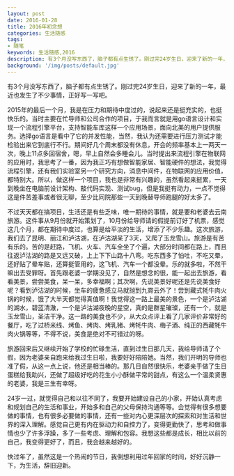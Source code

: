 ```yaml
---
layout: post
date: 2016-01-28
title: 2016年初念想
categories: 生活随感
tags: 
- 随笔
keywords: 生活随感,2016
description: 有3个月没写东西了，脑子都有点生锈了。刚过完24岁生日，迎来了新的一年，最近也发生了不少事情，正好写一写吧。 
background: '/img/posts/default.jpg'
---
```

有3个月没写东西了，脑子都有点生锈了。刚过完24岁生日，迎来了新的一年，最近也发生了不少事情，正好写一写吧。 

2015年的最后一个月，我是在压力和期待中度过的，说起来还是挺充实的，也挺快乐的。当时主要在忙导师和公司合作的项目，于我而言就是用go语言设计和实现一个流程引擎平台，支持智能车库这样一个应用场景，面向北美的用户提供服务。选择go语言是看中了它的并发性能，当然，我认为还需要进行压力测试才能检验出来它到底行不行。期间好几个周末都没有休息，开会的频率基本上一两天一次，晚上11点多回宿舍，嗯，早上自然会多睡会儿。当时提出来流程引擎在物联网的应用时，我思考了一番，因为我正巧有想做智能家居、智能硬件的想法，我觉得流程引擎，还有我们实验室另一个研究方向，消息中间件，在物联网的应用价值，都特别大。所以，做这样一个项目，我也是非常有兴趣的，虽然看起来挺累，一天到晚坐在电脑前设计架构、敲代码实现、测试bug，但是我挺有动力，一点不觉得这是件苦差事或者很无聊，至少比同院那些一天到晚替导师跑腿的好太多了。    

不过天天都在搞项目，生活还是有些乏味，唯一期待的事情，就是要和老婆去云南旅游。这件事从9月份就开始策划了，10月份给导师请的假提前订好了机票，感觉这几个月，都在期待中度过，也算是给平淡的生活，增添了不少乐趣。这次旅游，我们去了昆明、丽江和泸沽湖，在泸沽湖呆了3天，又爬了玉龙雪山。旅游是有苦有乐的。苦的是赶路，飞机、火车、汽车全坐了个遍，大部分时间都在路上，而且往返泸沽湖的路是又远又破，上上下下山路十八弯。吃东西多了怕吐，不吃又晕，还好贴了晕车贴，还算挺管用的，这飞机、汽车一个都没晕。乐的就多啦，不然干嘛出去受罪呀。首先跟老婆一学期没见了，自然是想念的很，能一起出去旅游，看看美景，尝尝美食，呆一呆，多幸福啊；其次啊，先说美景好呢还是先说美食好呢？看到泸沽湖的时候，坐车的疲惫感立马就抛到九霄云外了！尝到藏式牦牛肉火锅的时候，饿了大半天都觉得真值啊！我觉得这一路上最美的景色，一个是泸沽湖的湖水，碧蓝清澈，一个是泸沽湖夜晚的星空，真的是群星璀璨，还有一个，就是玉龙雪山，圣洁干净。这一路的美食也不少，从大众点评上看了几家评价非常好的餐厅，吃了过桥米线、烤鱼、烤肉、烤乳猪、烤牦牛肉、梅子酒、纯正的西藏牦牛肉火锅等等，不得不说，美食是绝对不可错过的呀。   

旅游回来后又继续开始了学校的忙碌生活，直到过生日那几天，我给导师请了个假，因为老婆亲自跑来给我过生日啦，我要好好陪陪她。当然，我们开明的导师也准了假，从这一点上说，他还是相当棒的。那几日自然很快乐，老婆亲手做了生日蛋糕给我助兴，还做了超级好吃的花生小小酥做平常的甜点，有这么一个温柔贤惠的老婆，我是三生有幸呀。   
 
24岁一过，就觉得自己和以往不同了，我要开始建设自己的小家，开始认真考虑和规划自己的生活和事业，开始多和自己的父母保持沟通等等。会觉得有很多想要做的事情，也有很多必要做的事情，还有一些对内心更深层次的探索和对生活和世界的深入理解。感觉自己更有内在驱动力和自控力了，变得更勤快了，思考和做事情也少了许多浮躁，多了一些考虑、理解和包容。我想这些都是成长，相比以前的自己，我变得更好了，而且，我会越来越好的。  

快过年了，虽然这是一个热闹的节日，我倒想利用过年回家的时间，好好沉静一下，为生活，辞旧迎新。
